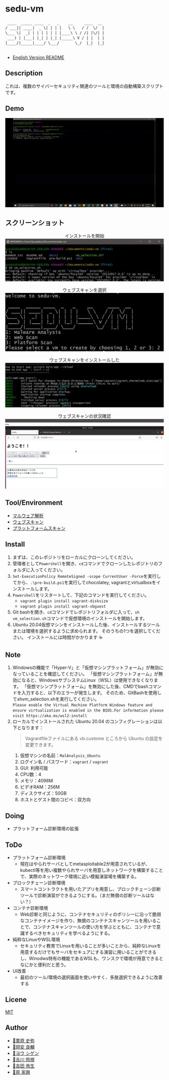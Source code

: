 # sedu-vm

```
 ____  _____ ____  _   _    __     ____  __ 
/ ___|| ____|  _ \| | | |   \ \   / /  \/  |
\___ \|  _| | | | | | | |____\ \ / /| |\/| |
 ___) | |___| |_| | |_| |_____\ V / | |  | |
|____/|_____|____/ \___/       \_/  |_|  |_|
                                            
```

- [English Version README](https://github.com/tdu-isl/sedu-vm/blob/main/README.md)

## Description
これは、複数のサイバーセキュリティ関連のツールと環境の自動構築スクリプトです。

## Demo
<div align="center">
<img src="docs/../images/sedu-vm.gif" alt="属性" title="demo">
</div>

## スクリーンショット
<div align="center">
<p> インストールを開始
<img src="/docs/images/start_installation.png" alt="属性" title="start_installation">
<p> ウェブスキャンを選択
<img src="/docs/images/web_scan.png" alt="属性" title="web_scan">
<p> ウェブスキャンをインストールした
<img src="/docs/images/web_scan_installed.png" alt="属性" title="web_scan_installed">
<p> ウェブスキャンの状況確認
<img src="/docs/images/web_scan_confirm.png" alt="属性" title="web_scan_confirm">
</div>

## Tool/Environment
- [マルウェア解析](https://github.com/tdu-isl/sedu-vm/tree/main/vms/malware_analysis)
- [ウェブスキャン](https://github.com/tdu-isl/sedu-vm/tree/main/vms/web_scan)
- [プラットフォームスキャン](https://github.com/tdu-isl/sedu-vm/tree/main/vms/platform_scan)


## Install
1. まずは、このレポジトリをローカルにクローンしてください。
2. 管理者として```Powershell```を開き、```cd```コマンドでクローンしたレポジトリのフォルダに入ってください。
3. ```Set-ExecutionPolicy RemoteSigned -scope CurrentUser -Force```を実行してから、```.\pre-build.ps1```を実行してchocolatey, vagrantとvirtualboxをインストールします。
4. ```Powershell```をリスタートして、下記のコマンドを実行してください。
   - ```vagrant plugin install vagrant-disksize```
   - ```vagrant plugin install vagrant-vbguest```
5. Git bashを開き、```cd```コマンドでレポジトリフォルダに入って、```sh vm_selection.sh```コマンドで仮想環境のインストールを開始します。
6. Ubuntu 20.04仮想マシンをインストールした後、インストールするツールまたは環境を選択するように求められます。 そのうちの1つを選択してください。 インストールには時間がかかります :coffee:


## Note
1. Windowsの機能で「Hyper-V」と「仮想マシンプラットフォーム」が無効になっていることを確認してください。 「仮想マシンプラットフォーム」が無効になると、WindowsサブシステムLinux（WSL）は使用できなくなります。 「仮想マシンプラットフォーム」を無効にした後、CMDでbashコマンドを入力すると、以下のエラーが発生します。 そのため、GitBashを使用してshvm_selection.shを実行してください。
    <br>```Please enable the Virtual Machine Platform Windows feature and ensure virtualization is enabled in the BIOS.For information please visit https://aka.ms/wsl2-install```
1. ローカルでインストールされた Ubuntu 20.04 のコンフィグレーションは以下となります：
   > Vagrantfileファイルにある vb.custome ところから Ubuntu の設定を変更できます。
    1. 仮想マシンの名前：```MalAnalysis_Ubuntu```
    2. ログイン名 / パスワード：```vagrant``` / ```vagrant```
    3. GUI: 利用可能
    4. CPU数：4
    5. メモリ：4096M
    6. ビデオRAM：256M
    7. ディスクサイズ：50GB
    8. ホストとゲスト間のコピペ：双方向

## Doing
- プラットフォーム診断環境の拡張

## ToDo
- プラットフォーム診断環境
   - 現在はやられサーバとしてmetasploitable2が用意されているが、kubectl等を用い複数やられサーバを用意しネットワークを構築することで、実際のネットワーク環境に近い模擬演習場を構築する。
- ブロックチェーン診断環境　
   - スマートコントラクトを用いたアプリを用意し、ブロックチェーン診断ツールで診断演習ができるようにする。（まだ無償の診断ツールはない？）
- コンテナ診断環境
   - Web診断と同じように、コンテナセキュリティのポリシーに沿って脆弱なコンテナイメージを作り、無償のコンテナスキャンツールを用いることで、コンテナスキャンツールの使い方を学ぶとともに、コンテナで意識するべきセキュリティを学べるようにする。
- 純粋なLinuxやWSL環境　　
   - セキュリティ教育でLinuxを用いることが多いことから、純粋なLinuxを用意するだけでもサーバをセキュアにする演習に用いることができるし、Winodws特有の機能であるWSLも、ワンスクで環境が用意できるとなにかと便利だと思う。
- UI改善
   - 最初のツール/環境の選択画面を使いやすく、多肢選択できるように改善する

## Licene
[MIT](https://github.com/tdu-isl/sedu-vm/blob/develop/LICENSE)

## Author

- [:boy:栗原 史弥](https://github.com/kur1h4r4)
- [:boy:岡安 良輔](https://github.com/RyosukeOkayasu)
- [:boy:ヨウ シゲン](https://github.com/Twinsoul-Y)
- [:boy:吉川 照規](https://github.com/terib0l)
- [:boy:吉田 侑生](https://github.com/y0sh1da)
- [:man:周 家興](https://github.com/Syuukakou)
